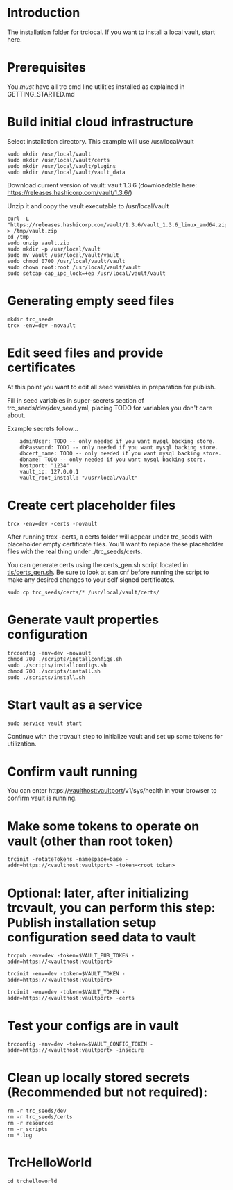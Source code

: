 # Introduction 
The installation folder for trclocal.  If you want to install a local vault, start here.

# Prerequisites
You *must* have all trc cmd line utilities installed as explained in GETTING_STARTED.md

# Build initial cloud infrastructure
Select installation directory.  This example will use /usr/local/vault

```
sudo mkdir /usr/local/vault
sudo mkdir /usr/local/vault/certs
sudo mkdir /usr/local/vault/plugins
sudo mkdir /usr/local/vault/vault_data
```

Download current version of vault: vault 1.3.6 (downloadable here: https://releases.hashicorp.com/vault/1.3.6/)

Unzip it and copy the vault executable to /usr/local/vault

```
curl -L "https://releases.hashicorp.com/vault/1.3.6/vault_1.3.6_linux_amd64.zip" > /tmp/vault.zip
cd /tmp
sudo unzip vault.zip
sudo mkdir -p /usr/local/vault
sudo mv vault /usr/local/vault/vault
sudo chmod 0700 /usr/local/vault/vault
sudo chown root:root /usr/local/vault/vault
sudo setcap cap_ipc_lock=+ep /usr/local/vault/vault
```

# Generating empty seed files
```
mkdir trc_seeds
trcx -env=dev -novault
```

# Edit seed files and provide certificates
At this point you want to edit all seed variables in preparation for publish.

Fill in seed variables in super-secrets section of trc_seeds/dev/dev_seed.yml, placing TODO for variables you don't care about.

Example secrets follow...
```
    adminUser: TODO -- only needed if you want mysql backing store.
    dbPassword: TODO -- only needed if you want mysql backing store.
    dbcert_name: TODO -- only needed if you want mysql backing store.
    dbname: TODO -- only needed if you want mysql backing store.
    hostport: "1234"
    vault_ip: 127.0.0.1
    vault_root_install: "/usr/local/vault"
```

# Create cert placeholder files
```
trcx -env=dev -certs -novault
```

After running trcx -certs, a certs folder will appear under trc_seeds with placeholder empty certificate files.
You'll want to replace these placeholder files with the real thing under ./trc_seeds/certs.

You can generate certs using the certs_gen.sh script located in [tls/certs_gen.sh](tls/certs_gen.sh).  Be sure to look at san.cnf before running the script to make
any desired changes to your self signed certificates.

```
sudo cp trc_seeds/certs/* /usr/local/vault/certs/
```

# Generate vault properties configuration
```
trcconfig -env=dev -novault
chmod 700 ./scripts/installconfigs.sh
sudo ./scripts/installconfigs.sh
chmod 700 ./scripts/install.sh
sudo ./scripts/install.sh
```

# Start vault as a service
```
sudo service vault start
```

Continue with the trcvault step to initialize vault and set up some tokens for utilization.

# Confirm vault running
You can enter https://<vaulthost:vaultport>/v1/sys/health in your browser to confirm vault is running.

# Make some tokens to operate on vault (other than root token)
```
trcinit -rotateTokens -namespace=base -addr=https://<vaulthost:vaultport> -token=<root token>
```

# Optional: later, after initializing trcvault, you can perform this step: Publish installation setup configuration seed data to vault
```
trcpub -env=dev -token=$VAULT_PUB_TOKEN -addr=https://<vaulthost:vaultport>
```

```
trcinit -env=dev -token=$VAULT_TOKEN -addr=https://<vaulthost:vaultport>
```

```
trcinit -env=dev -token=$VAULT_TOKEN -addr=https://<vaulthost:vaultport> -certs
```

# Test your configs are in vault
```
trcconfig -env=dev -token=$VAULT_CONFIG_TOKEN -addr=https://<vaulthost:vaultport> -insecure 
```

# Clean up locally stored secrets (Recommended but not required):
```
rm -r trc_seeds/dev
rm -r trc_seeds/certs
rm -r resources
rm -r scripts
rm *.log
```

# TrcHelloWorld
```
cd trchelloworld
```
